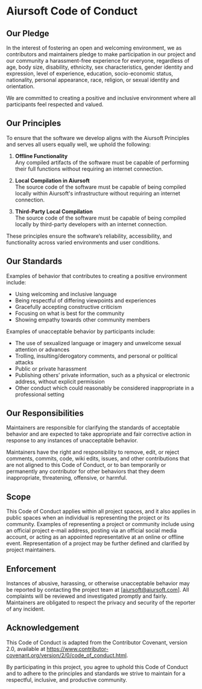 # Aiursoft Code of Conduct

## Our Pledge

In the interest of fostering an open and welcoming environment, we as contributors and maintainers pledge to make participation in our project and our community a harassment-free experience for everyone, regardless of age, body size, disability, ethnicity, sex characteristics, gender identity and expression, level of experience, education, socio-economic status, nationality, personal appearance, race, religion, or sexual identity and orientation.

We are committed to creating a positive and inclusive environment where all participants feel respected and valued.

## Our Principles

To ensure that the software we develop aligns with the Aiursoft Principles and serves all users equally well, we uphold the following:

1. **Offline Functionality**  
   Any compiled artifacts of the software must be capable of performing their full functions without requiring an internet connection.

2. **Local Compilation in Aiursoft**  
   The source code of the software must be capable of being compiled locally within Aiursoft's infrastructure without requiring an internet connection.

3. **Third-Party Local Compilation**  
   The source code of the software must be capable of being compiled locally by third-party developers with an internet connection.

These principles ensure the software’s reliability, accessibility, and functionality across varied environments and user conditions.

## Our Standards

Examples of behavior that contributes to creating a positive environment include:

- Using welcoming and inclusive language
- Being respectful of differing viewpoints and experiences
- Gracefully accepting constructive criticism
- Focusing on what is best for the community
- Showing empathy towards other community members

Examples of unacceptable behavior by participants include:

- The use of sexualized language or imagery and unwelcome sexual attention or advances
- Trolling, insulting/derogatory comments, and personal or political attacks
- Public or private harassment
- Publishing others’ private information, such as a physical or electronic address, without explicit permission
- Other conduct which could reasonably be considered inappropriate in a professional setting

## Our Responsibilities

Maintainers are responsible for clarifying the standards of acceptable behavior and are expected to take appropriate and fair corrective action in response to any instances of unacceptable behavior.

Maintainers have the right and responsibility to remove, edit, or reject comments, commits, code, wiki edits, issues, and other contributions that are not aligned to this Code of Conduct, or to ban temporarily or permanently any contributor for other behaviors that they deem inappropriate, threatening, offensive, or harmful.

## Scope

This Code of Conduct applies within all project spaces, and it also applies in public spaces when an individual is representing the project or its community. Examples of representing a project or community include using an official project e-mail address, posting via an official social media account, or acting as an appointed representative at an online or offline event. Representation of a project may be further defined and clarified by project maintainers.

## Enforcement

Instances of abusive, harassing, or otherwise unacceptable behavior may be reported by contacting the project team at [aiursoft@aiursoft.com]. All complaints will be reviewed and investigated promptly and fairly. Maintainers are obligated to respect the privacy and security of the reporter of any incident.

## Acknowledgement

This Code of Conduct is adapted from the Contributor Covenant, version 2.0, available at https://www.contributor-covenant.org/version/2/0/code_of_conduct.html.

By participating in this project, you agree to uphold this Code of Conduct and to adhere to the principles and standards we strive to maintain for a respectful, inclusive, and productive community.
